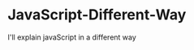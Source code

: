                                                                                                                                                                                                   
# JavaScript-Different-Way
I'll explain javaScript in a different way       
  









